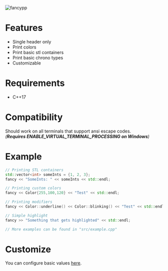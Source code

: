 ![fancypp](https://socialify.git.ci/Curve/fancypp/image?description=1&font=Raleway&issues=1&language=1&owner=1&pattern=Charlie%20Brown&stargazers=1&theme=Dark)

# Features
- Single header only
- Print colors
- Print basic stl containers
- Print basic chrono types
- Customizable

# Requirements
- C++17

# Compatibility
Should work on all terminals that support ansi escape codes.  
_(**Requires ENABLE_VIRTUAL_TERMINAL_PROCESSING on Windows**)_

# Example
```cpp
// Printing STL containers
std::vector<int> someInts = {1, 2, 3};
fancy << "SomeInts: " << someInts << std::endl;

// Printing custom colors
fancy << Color{255,100,120} << "Test" << std::endl;

// Printing modifiers
fancy << Color::underline() << Color::blinking() << "Test" << std::endl;

// Simple highlight
fancy >> "Something that gets highlighted" << std::endl;

// More examples can be found in "src/example.cpp"
```

# Customize
You can configure basic values [here]().